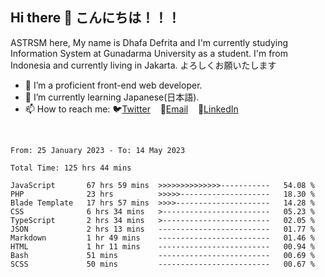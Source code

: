 ## Hi there 👋 こんにちは！！！
ASTRSM here, My name is Dhafa Defrita and I'm currently studying Information System at Gunadarma University as a student. I'm from Indonesia and currently living in Jakarta. よろしくお願いたします

- 🔭 I’m a proficient front-end web developer.
- 🌱 I’m currently learning Japanese(日本語).
- 📫 How to reach me: 🐦[Twitter](https://twitter.com/0_astrsm)&nbsp;&nbsp;&nbsp;&nbsp;📧[Email](ddefrito84@gmail.com)&nbsp;&nbsp;&nbsp;&nbsp;💼[LinkedIn](https://www.linkedin.com/in/dhafa-defrita-rama-yudistira-9357a9229/)
<br>
<!-- <p align="left">
<a href="https://github.com/ASTRSM">
  <img height="180em" src="https://github-readme-stats-eight-theta.vercel.app/api?username=ASTRSM&show_icons=true&theme=dracula&include_all_commits=true&count_private=true"/>
  <img height="180em" src="https://github-readme-stats-eight-theta.vercel.app/api/top-langs/?username=ASTRSM&layout=compact&langs_count=8&theme=dracula"/>
</a>
</p> -->

<!--START_SECTION:waka-->

```text
From: 25 January 2023 - To: 14 May 2023

Total Time: 125 hrs 44 mins

JavaScript       67 hrs 59 mins  >>>>>>>>>>>>>>-----------   54.08 %
PHP              23 hrs          >>>>>--------------------   18.30 %
Blade Template   17 hrs 57 mins  >>>>---------------------   14.28 %
CSS              6 hrs 34 mins   >------------------------   05.23 %
TypeScript       2 hrs 34 mins   >------------------------   02.05 %
JSON             2 hrs 13 mins   -------------------------   01.77 %
Markdown         1 hr 49 mins    -------------------------   01.46 %
HTML             1 hr 11 mins    -------------------------   00.94 %
Bash             51 mins         -------------------------   00.69 %
SCSS             50 mins         -------------------------   00.67 %
```

<!--END_SECTION:waka-->
